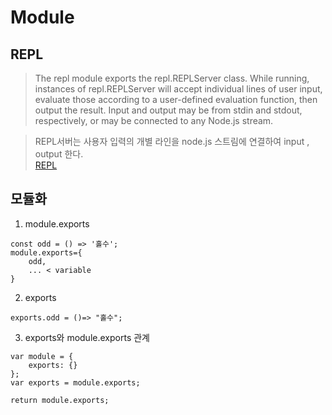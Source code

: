# Module

## REPL
> The repl module exports the repl.REPLServer class. While running, instances of repl.REPLServer will accept individual lines of user input, evaluate those according to a user-defined evaluation function, then output the result. Input and output may be from stdin and stdout, respectively, or may be connected to any Node.js stream.

> REPL서버는 사용자 입력의 개별 라인을 node.js 스트림에 연결하여 input , output 한다.   
[REPL](https://nodejs.org/api/repl.html)  


## 모듈화

1. module.exports
```
const odd = () => '홀수';
module.exports={
    odd,
    ... < variable
}
```

2. exports
```
exports.odd = ()=> "홀수";

```

3. exports와 module.exports 관계
```
var module = {
	exports: {}
};
var exports = module.exports;

return module.exports;
```
